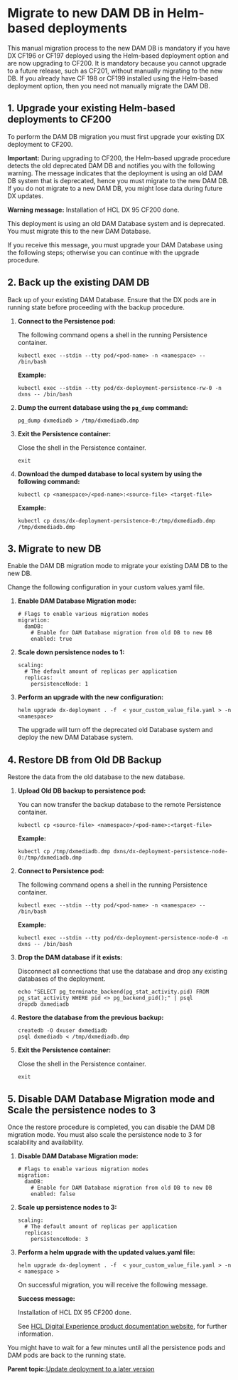 # Migrate to new DAM DB in Helm-based deployments

This manual migration process to the new DAM DB is mandatory if you have DX CF196 or CF197 deployed using the Helm-based deployment option and are now upgrading to CF200. It is mandatory because you cannot upgrade to a future release, such as CF201, without manually migrating to the new DB. If you already have CF 198 or CF199 installed using the Helm-based deployment option, then you need not manually migrate the DAM DB.

## 1. Upgrade your existing Helm-based deployments to CF200

To perform the DAM DB migration you must first upgrade your existing DX deployment to CF200.

**Important:** During upgrading to CF200, the Helm-based upgrade procedure detects the old deprecated DAM DB and notifies you with the following warning. The message indicates that the deployment is using an old DAM DB system that is deprecated, hence you must migrate to the new DAM DB. If you do not migrate to a new DAM DB, you might lose data during future DX updates.

**Warning message:** Installation of HCL DX 95 CF200 done.

This deployment is using an old DAM Database system and is deprecated. You must migrate this to the new DAM Database.

If you receive this message, you must upgrade your DAM Database using the following steps; otherwise you can continue with the upgrade procedure.

## 2. Back up the existing DAM DB

Back up of your existing DAM Database. Ensure that the DX pods are in running state before proceeding with the backup procedure.

1.  **Connect to the Persistence pod:**

    The following command opens a shell in the running Persistence container.

    ```
    kubectl exec --stdin --tty pod/<pod-name> -n <namespace> -- /bin/bash
    ```

    **Example:**

    ```
    kubectl exec --stdin --tty pod/dx-deployment-persistence-rw-0 -n dxns -- /bin/bash
    ```

2.  **Dump the current database using the `pg_dump` command:**

    ```
    pg_dump dxmediadb > /tmp/dxmediadb.dmp
    ```

3.  **Exit the Persistence container:**

    Close the shell in the Persistence container.

    ```
    exit
    ```

4.  **Download the dumped database to local system by using the following command:**

    ```
    kubectl cp <namespace>/<pod-name>:<source-file> <target-file>
    ```

    **Example:**

    ```
    kubectl cp dxns/dx-deployment-persistence-0:/tmp/dxmediadb.dmp /tmp/dxmediadb.dmp
    ```


## 3. Migrate to new DB

Enable the DAM DB migration mode to migrate your existing DAM DB to the new DB.

Change the following configuration in your custom values.yaml file.

1.  **Enable DAM Database Migration mode:**

    ```
    # Flags to enable various migration modes
    migration:
      damDB:
        # Enable for DAM Database migration from old DB to new DB
        enabled: true
    ```

2.  **Scale down persistence nodes to 1:**

    ```
    scaling:
      # The default amount of replicas per application
      replicas:
        persistenceNode: 1
    ```

3.  **Perform an upgrade with the new configuration:**

    ```
    helm upgrade dx-deployment . -f  < your_custom_value_file.yaml > -n <namespace>
    ```

    The upgrade will turn off the deprecated old Database system and deploy the new DAM Database system.


## 4. Restore DB from Old DB Backup

Restore the data from the old database to the new database.

1.  **Upload Old DB backup to persistence pod:**

    You can now transfer the backup database to the remote Persistence container.

    ```
    kubectl cp <source-file> <namespace>/<pod-name>:<target-file>
    ```

    **Example:**

    ```
    kubectl cp /tmp/dxmediadb.dmp dxns/dx-deployment-persistence-node-0:/tmp/dxmediadb.dmp
    ```

2.  **Connect to Persistence pod:**

    The following command opens a shell in the running Persistence container.

    ```
    kubectl exec --stdin --tty pod/<pod-name> -n <namespace> -- /bin/bash
    ```

    **Example:**

    ```
    kubectl exec --stdin --tty pod/dx-deployment-persistence-node-0 -n dxns -- /bin/bash
    ```

3.  **Drop the DAM database if it exists:**

    Disconnect all connections that use the database and drop any existing databases of the deployment.

    ```
    echo "SELECT pg_terminate_backend(pg_stat_activity.pid) FROM pg_stat_activity WHERE pid <> pg_backend_pid();" | psql
    dropdb dxmediadb
    ```

4.  **Restore the database from the previous backup:**

    ```
    createdb -O dxuser dxmediadb
    psql dxmediadb < /tmp/dxmediadb.dmp
    ```

5.  **Exit the Persistence container:**

    Close the shell in the Persistence container.

    ```
    exit
    ```


## 5. Disable DAM Database Migration mode and Scale the persistence nodes to 3

Once the restore procedure is completed, you can disable the DAM DB migration mode. You must also scale the persistence node to 3 for scalability and availability.

1.  **Disable DAM Database Migration mode:**

    ```
    # Flags to enable various migration modes
    migration:
      damDB:
        # Enable for DAM Database migration from old DB to new DB
        enabled: false
    ```

2.  **Scale up persistence nodes to 3:**

    ```
    scaling:
      # The default amount of replicas per application
      replicas:
        persistenceNode: 3
    ```

3.  **Perform a helm upgrade with the updated values.yaml file:**

    ```
    helm upgrade dx-deployment . -f  < your_custom_value_file.yaml > -n < namespace >
    ```

    On successful migration, you will receive the following message.

    **Success message:**

    Installation of HCL DX 95 CF200 done.

    See [HCL Digital Experience product documentation website](https://help.hcltechsw.com/digital-experience/9.5/welcome/wp95_welcome.md), for further information.


You might have to wait for a few minutes until all the persistence pods and DAM pods are back to the running state.

**Parent topic:**[Update deployment to a later version](../containerization/helm_update_deployment.md)

